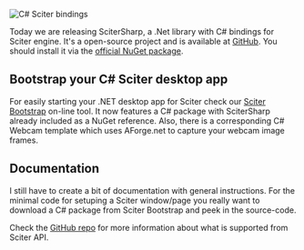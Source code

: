 ![C# Sciter bindings](/Content/BlogCDN/csharp-bindings.png)

Today we are releasing SciterSharp, a .Net library with C# bindings for Sciter engine. It's a open-source project and is available at [GitHub](https://github.com/midiway/SciterSharp). You should install it via the [official NuGet package](https://www.nuget.org/packages/SciterSharp/).

## Bootstrap your C# Sciter desktop app

For easily starting your .NET desktop app for Sciter check our [Sciter Bootstrap](/Bootstrap) on-line tool. It now features a C# package with SciterSharp already included as a NuGet reference. Also, there is a corresponding C# Webcam template which uses AForge.net to capture your webcam image frames.

## Documentation

I still have to create a bit of documentation with general instructions. For the minimal code for setuping a Sciter window/page you really want to download a C# package from Sciter Bootstrap and peek in the source-code.

Check the [GitHub repo](https://github.com/midiway/SciterSharp) for more information about what is supported from Sciter API.